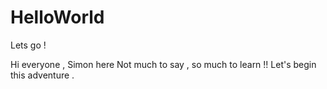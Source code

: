 # HelloWorld
Lets go !

Hi everyone , Simon here
Not much to say , so much to learn !! Let's begin this adventure .
